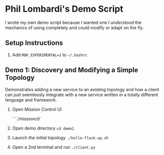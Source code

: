 # Phil Lombardi's Demo Script

I wrote my own demo script because I wanted one *I understood* the mechanics of using completely and could modify or adapt on the fly.

## Setup Instructions

1. Add `MDK_EXPERIMENTAL=1` to `~/.bashrc`

## Demo 1: Discovery and Modifying a Simple Topology

Demonstrates adding a new service to an existing topology and how a client can just seemlessly integrate with a new service written in a totally different language and framework.

1. Open Mission Control UI

   ```./missionctl`
2. Open demo directory `cd demo1`
3. Launch the initial topology `./hello-flask-up.sh`
4. Open a 2nd terminal and run `./client.py` 

